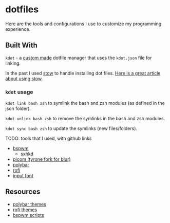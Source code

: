 # dotfiles

Here are the tools and configurations I use to customize my programming experience.

## Built With

`kdot` - a [custom made](https://github.com/kpfromer/kdot) dotfile manager that uses the `kdot.json` file for linking.

In the past I used  [stow](https://www.gnu.org/software/stow/) to handle installing dot files. [Here is a great article
about using stow](https://codys.club/blog/2015/07/07/managing-your-dotfiles-with-gnu-stow/).


### `kdot` usage

`kdot link bash zsh` to symlink the bash and zsh modules (as defined in the json folder).

`kdot unlink bash zsh` to remove the symlinks in the bash and zsh modules.

`kdot sync bash zsh` to update the symlinks (new files/folders).

TODO: tools that I used, with github links

- [bspwm](https://github.com/baskerville/bspwm)
  - [sxhkd](https://github.com/baskerville/sxhkd)
- [picom (tyrone fork for blur)](https://github.com/tryone144/compton/tree/feature/dual_kawase)
- [polybar](https://github.com/polybar/polybar)
- [rofi](https://github.com/davatorium/rofi)
- [input font](https://input.fontbureau.com/)

## Resources

- [polybar themes](https://github.com/adi1090x/polybar-themes)
- [rofi themes](https://github.com/adi1090x/rofi)
- [bspwm scripts](https://github.com/Chrysostomus/bspwm-scripts)
